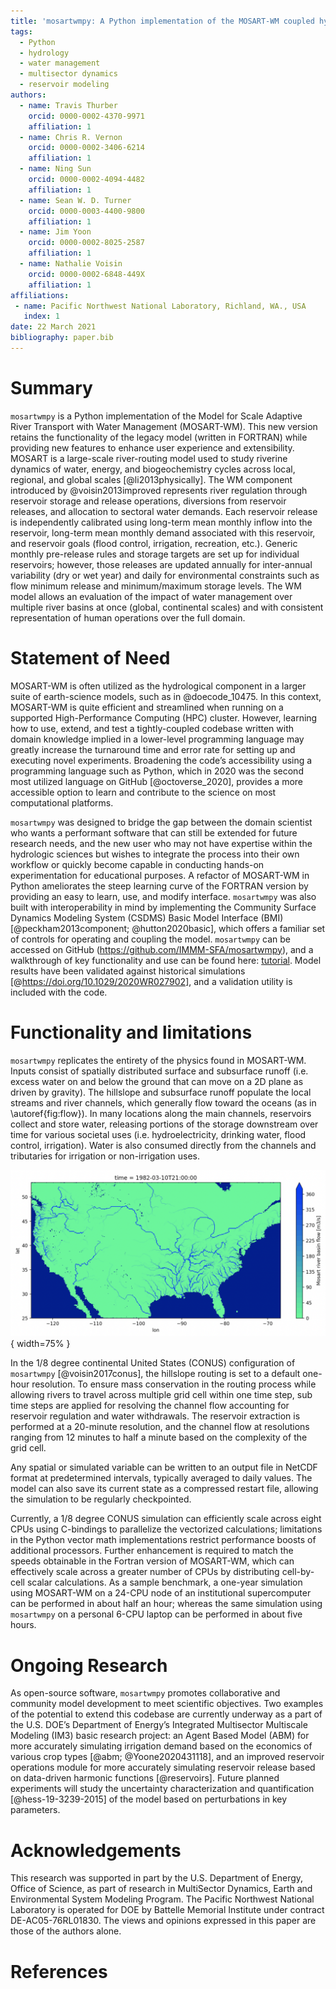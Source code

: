 ```yaml
---
title: 'mosartwmpy: A Python implementation of the MOSART-WM coupled hydrologic routing and water management model'
tags:
  - Python
  - hydrology
  - water management
  - multisector dynamics
  - reservoir modeling
authors:
  - name: Travis Thurber
    orcid: 0000-0002-4370-9971
    affiliation: 1
  - name: Chris R. Vernon
    orcid: 0000-0002-3406-6214
    affiliation: 1
  - name: Ning Sun
    orcid: 0000-0002-4094-4482
    affiliation: 1
  - name: Sean W. D. Turner
    orcid: 0000-0003-4400-9800
    affiliation: 1
  - name: Jim Yoon
    orcid: 0000-0002-8025-2587
    affiliation: 1
  - name: Nathalie Voisin
    orcid: 0000-0002-6848-449X
    affiliation: 1
affiliations:
 - name: Pacific Northwest National Laboratory, Richland, WA., USA
   index: 1
date: 22 March 2021
bibliography: paper.bib
---
```


# Summary
`mosartwmpy` is a Python implementation of the Model for Scale Adaptive River Transport with Water Management (MOSART-WM). This new version retains the functionality of the legacy model (written in FORTRAN) while providing new features to enhance user experience and extensibility. MOSART is a large-scale river-routing model used to study riverine dynamics of water, energy, and biogeochemistry cycles across local, regional, and global scales [@li2013physically]. The WM component introduced by @voisin2013improved represents river regulation through reservoir storage and release operations, diversions from reservoir releases, and allocation to sectoral water demands. Each reservoir release is independently calibrated using long-term mean monthly inflow into the reservoir, long-term mean monthly demand associated with this reservoir, and reservoir goals (flood control, irrigation, recreation, etc.). Generic monthly pre-release rules and storage targets are set up for individual reservoirs; however, those releases are updated annually for inter-annual variability (dry or wet year) and daily for environmental constraints such as flow minimum release and minimum/maximum storage levels. The WM model allows an evaluation of the impact of water management over multiple river basins at once (global, continental scales) and with consistent representation of human operations over the full domain.

# Statement of Need
MOSART-WM is often utilized as the hydrological component in a larger suite of earth-science models, such as in @doecode_10475. In this context, MOSART-WM is quite efficient and streamlined when running on a supported High-Performance Computing (HPC) cluster. However, learning how to use, extend, and test a tightly-coupled codebase written with domain knowledge implied in a lower-level programming language may greatly increase the turnaround time and error rate for setting up and executing novel experiments. Broadening the code’s accessibility using a programming language such as Python, which in 2020 was the second most utilized language on GitHub [@octoverse_2020], provides a more accessible option to learn and contribute to the science on most computational platforms.

`mosartwmpy` was designed to bridge the gap between the domain scientist who wants a performant software that can still be extended for future research needs, and the new user who may not have expertise within the hydrologic sciences but wishes to integrate the process into their own workflow or quickly become capable in conducting hands-on experimentation for educational purposes. A refactor of MOSART-WM in Python ameliorates the steep learning curve of the FORTRAN version by providing an easy to learn, use, and modify interface. `mosartwmpy` was also built with interoperability in mind by implementing the Community Surface Dynamics Modeling System (CSDMS) Basic Model Interface (BMI) [@peckham2013component; @hutton2020basic], which offers a familiar set of controls for operating and coupling the model. `mosartwmpy` can be accessed on GitHub (https://github.com/IMMM-SFA/mosartwmpy), and a walkthrough of key functionality and use can be found here: [tutorial](https://mosartwmpy.readthedocs.io/en/latest/). Model results have been validated against historical simulations [@https://doi.org/10.1029/2020WR027902], and a validation utility is included with the code.

# Functionality and limitations
`mosartwmpy` replicates the entirety of the physics found in MOSART-WM. Inputs consist of spatially distributed surface and subsurface runoff (i.e. excess water on and below the ground that can move on a 2D plane as driven by gravity). The hillslope and subsurface runoff populate the local streams and river channels, which generally flow toward the oceans (as in \autoref{fig:flow}). In many locations along the main channels, reservoirs collect and store water, releasing portions of the storage downstream over time for various societal uses (i.e. hydroelectricity, drinking water, flood control, irrigation). Water is also consumed directly from the channels and tributaries for irrigation or non-irrigation uses.

![River basin flow over the continental United States as output from `mosartwmpy`.\label{fig:flow}](figure_1.png){ width=75% }

In the 1/8 degree continental United States (CONUS) configuration of `mosartwmpy` [@voisin2017conus], the hillslope routing is set to a default one-hour resolution. To ensure mass conservation in the routing process while allowing rivers to travel across multiple grid cell within one time step, sub time steps are applied for resolving the channel flow accounting for reservoir regulation and water withdrawals. The reservoir extraction is performed at a 20-minute resolution, and the channel flow at resolutions ranging from 12 minutes to half a minute based on the complexity of the grid cell.

Any spatial or simulated variable can be written to an output file in NetCDF format at predetermined intervals, typically averaged to daily values. The model can also save its current state as a compressed restart file, allowing the simulation to be regularly checkpointed.

Currently, a 1/8 degree CONUS simulation can efficiently scale across eight CPUs using C-bindings to parallelize the vectorized calculations; limitations in the Python vector math implementations restrict  performance boosts of additional processors. Further enhancement is required to match the speeds obtainable in the Fortran version of MOSART-WM, which can effectively scale across a greater number of CPUs by distributing cell-by-cell scalar calculations. As a sample benchmark, a one-year simulation using MOSART-WM on a 24-CPU node of an institutional supercomputer can be performed in about half an hour; whereas the same simulation using `mosartwmpy` on a personal 6-CPU laptop can be performed in about five hours.

# Ongoing Research
As open-source software, `mosartwmpy` promotes collaborative and community model development to meet scientific objectives. Two examples of the potential to extend this codebase are currently underway as a part of the U.S. DOE’s Department of Energy’s Integrated Multisector Multiscale Modeling (IM3) basic research project: an Agent Based Model (ABM) for more accurately simulating irrigation demand based on the economics of various crop types [@abm; @Yoone2020431118], and an improved reservoir operations module for more accurately simulating reservoir release based on data-driven harmonic functions [@reservoirs]. Future planned experiments will study the uncertainty characterization and quantification [@hess-19-3239-2015] of the model based on perturbations in key parameters.

# Acknowledgements
This research was supported in part by the U.S. Department of Energy, Office of Science, as part of research in MultiSector Dynamics, Earth and Environmental System Modeling Program. The Pacific Northwest National Laboratory is operated for DOE by Battelle Memorial Institute under contract DE-AC05-76RL01830. The views and opinions expressed in this paper are those of the authors alone.

# References

